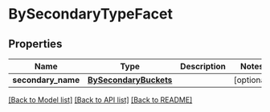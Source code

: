 # BySecondaryTypeFacet

## Properties
Name | Type | Description | Notes
------------ | ------------- | ------------- | -------------
**secondary_name** | [**BySecondaryBuckets**](BySecondaryBuckets.md) |  | [optional] 

[[Back to Model list]](../README.md#documentation-for-models) [[Back to API list]](../README.md#documentation-for-api-endpoints) [[Back to README]](../README.md)


